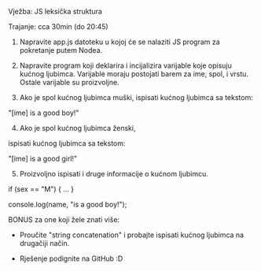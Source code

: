 Vježba: JS leksička struktura

Trajanje: cca 30min (do 20:45)


1. Napravite app.js datoteku u kojoj će se nalaziti JS program za pokretanje putem Nodea.

2. Napravite program koji deklarira i incijalizira varijable koje opisuju kućnog ljubimca. Varijable moraju postojati barem za ime, spol, i vrstu. Ostale varijable su proizvoljne.

3. Ako je spol kućnog ljubimca muški, ispisati kućnog ljubimca sa tekstom:

"[ime] is a good boy!"

4. Ako je spol kućnog ljubimca ženski,

ispisati kućnog ljubimca sa tekstom:

"[ime] is a good girl!"

5. Proizvoljno ispisati i druge informacije o kućnom ljubimcu.


if (sex == "M") { ... }


console.log(name, "is a good boy!");


BONUS za one koji žele znati više:

- Proučite "string concatenation" i probajte ispisati kućnog ljubimca na drugačiji način.

- Rješenje podignite na GitHub :D